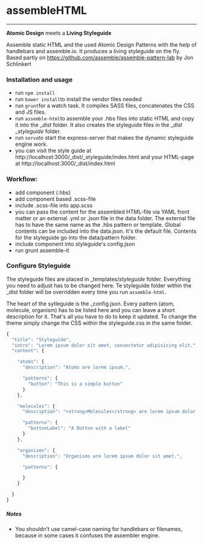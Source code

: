 # assembleHTML
---
**Atomic Design** meets a **Living Styleguide**

Assemble static HTML and the used Atomic Design Patterns with the help of handlebars and assemble.io. It produces a living styleguide on the fly. Based partly on https://github.com/assemble/assemble-pattern-lab by Jon Schlinkert


### Installation and usage
- run `npm install`
- run `bower install`to install the vendor files needed
- run `grunt`for a watch task. It compiles SASS files, concatenates the CSS and JS files.
- run `assemble-html`to assemble your .hbs files into static HTML and copy it into the __dist_ folder. It also creates the styleguide files in the __dist_ __styleguide_ folder.
- run `serve`to start the express-server that makes the dynamic styleguide engine work.
- you can visit the style guide at http://localhost:3000/_dist/_styleguide/index.html and your HTML-page at http://localhost:3000/_dist/index.html

### Workflow:
- add component (.hbs)
- add component based .scss-file
- include .scss-file into app.scss
- you can pass the content for the assembled HTML-file via YAML front matter or an external .yml or .json file in the data folder. The external file has to have the same name as the .hbs pattern or template. Global contents can be included into the data.json. It's the default file. Contents for the styleguide go into the data/pattern folder.
- include component into styleguide's config.json
- run grunt assemble-it

### Configure Styleguide
The styleguide files are placed in _templates/_styleguide_ folder. Everything you need to adjust has to be changed here. Te styleguide folder within the __dist_ folder will be overridden every time you run `assemble-html`.

The heart of the sytleguide is the _config.json. Every pattern (atom, molecule, organism) has to be listed here and you can leave a short description for it. That's all you have to do to keep it updated.
To change the theme simply change the CSS within the styleguide.css in the same folder.
```javascript
{
  "title": "Styleguide",
  "intro": "Lorem ipsum dolor sit amet, consectetur adipisicing elit.",
  "content": {

    "atoms": {
      "description": "Atoms are lorem ipsum.",

      "patterns": {
        "button": "This is a simple button"
      }
    },

    "molecules": {
      "description": "<strong>Molecules</strong> are lorem ipsum dolor.",

      "patterns": {
        "buttonLabel": "A Button with a label"
      }
    },

    "organisms": {
      "description": "Organisms are lorem ipsum dolor sit amet.",

      "patterns": {

      }
    }

  }
}
```

##### Notes
- You shouldn't use camel-case naming for handlebars or filenames, because in some cases it confuses the assembler engine.
